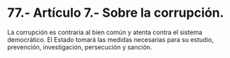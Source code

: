 # 77.- Artículo 7.- Sobre la corrupción.

La corrupción es contraria al bien común y atenta contra el sistema democrático. El Estado tomará las medidas necesarias para su estudio, prevención, investigación, persecución y sanción.
